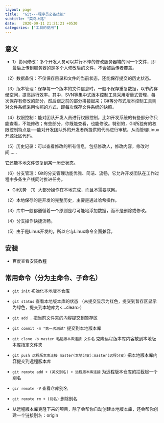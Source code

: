 ```yaml
---
layout: page
title:  "Git---程序员必备技能"
subtitle: "菜鸟上路"
date:   2020-09-11 21:21:21 +0530
categories: ["工具的使用"]
---
```


## 意义
- 1）协同修改：多个开发人员可以并行不悖的修改服务器端的同一个文件，即最后上传到服务器的是多个人修改后的文件，不会被后传者覆盖。

（2）数据备份：不仅保存目录和文件的当前状态，还能保存提交的历史状态。

（3）版本管理：保存每一个版本的文件信息时，一般不保存重复数据，以节约存储空间，提高运行效率。其中，SVN等集中式版本控制工具采用增量式管理，每次保存有修改的部分，然后跟之前的部分拼接起来；Git等分布式版本控制工具则对文件系统采用快照的方式，即每次保存文件系统的快照。

（4）权限控制：能对团队开发人员进行权限控制，比如开发系统的有些部分你只能查看，不能修改；有些部分，你既能查看，也能修改。特别的，Git所独有的权限控制特点是──能对开发团队外的开发者所提供的代码进行审核，从而管理Linux开源社区代码。

（5）历史记录：可以查看修改的所有信息，包括修改人，修改内容，修改时间……

它还能本地文件恢复到某一历史状态。

（6）分支管理：Git的分支管理功能优雅、简洁、流畅，它允许开发团队在工作过程中多条生产线同时推进任务。

- Git优势
（1）大部分操作在本地完成，而且不需要联网。

（2）本地保存的是开发的完整历史，主要是通过哈希操作。

（3）库中一般都遵循着一个原则是尽可能地添加数据，而不是删除或修改。

（4）分支操作快捷流畅。

（5）由于是Linus开发的，所以它与Linux命令全面兼容。

## 安装
- 百度查看安装教程 

## 常用命令（分为主命令、子命名）
- `git init` 初始化本地版本仓库 
- `git status` 查看本地版本库的状态 （未提交显示为红色，提交到暂存区显示为绿色，提交到本地库为<...clean>）
- `git add .` 把当前文件夹的内容提交到暂存区
- `git commit -m "第一次测试"` 提交到本地版本库
- `git clone -b master 粘贴版本库连接 文件名` 克隆远程版本库内容放到本地版本库指定文件夹
- `git push 远程版本库连接 master(本地分支):master(远程分支)` 把本地版本库内容提交到远程版本库
- `git remote add + (英文别名) + 远程版本库连接` 为远程版本仓库的拦截起一个别名
- `gir remote -V` 查看仓库别名
- `git remote rm + (别名)` 删除别名

- 从远程版本库克隆下来的项目，除了会帮你自动创建本地版本库，还会帮你创建一个链接别名：origin
